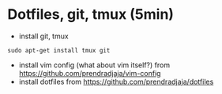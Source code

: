 # Dotfiles, git, tmux (5min)
- install git, tmux

```
sudo apt-get install tmux git
```

- install vim config (what about vim itself?) from https://github.com/prendradjaja/vim-config
- install dotfiles from https://github.com/prendradjaja/dotfiles
